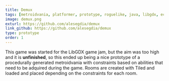 ```yaml
---
title: Demux
tags: [metroidvania, platformer, prototype, roguelike, java, libgdx, ecs, procedural]
image: demux.png
exturl: https://github.com/alesegdia/demux
link_github: https://github.com/alesegdia/demux
type: prototype
order: 1
---
```


This game was started for the LibGDX game jam, but the aim was too high and it is **unfinished**, so this ended up being a nice prototype of a procedurally generated metroidvania with constraints based on abilities that need to be adquired during the game. Rooms are created with Tiled and loaded and placed depending on the constraints for each room.
